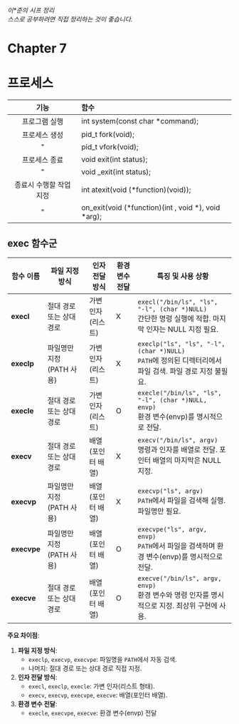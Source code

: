 ###### 이*준의 시프 정리 <br> 스스로 공부하려면 직접 정리하는 것이 좋습니다.

# Chapter 7

#  프로세스
|기능|함수|
|:-:|:-|
| 프로그램 실행 | int system(const char *command); |
| 프로세스 생성 | pid_t fork(void); |
| " | pid_t vfork(void); |
| 프로세스 종료 | void exit(int status); |
| " | void _exit(int status); |
| 종료시 수행할 작업 지정 | int atexit(void (*function)(void)); |
| " | on_exit(void (*function)(int , void *), void *arg); |


## exec 함수군
| 함수 이름      | 파일 지정 방식            | 인자 전달 방식       | 환경 변수 전달 | 특징 및 사용 상황                                                                                 |
|----------------|---------------------------|----------------------|----------------|---------------------------------------------------------------------------------------------------|
| **execl**      | 절대 경로 또는 상대 경로  | 가변 인자 (리스트)   | X              | `execl("/bin/ls", "ls", "-l", (char *)NULL)`<br>간단한 명령 실행에 적합. 마지막 인자는 NULL 지정 필요.|
| **execlp**     | 파일명만 지정 (PATH 사용) | 가변 인자 (리스트)   | X              | `execlp("ls", "ls", "-l", (char *)NULL)`<br>`PATH`에 정의된 디렉터리에서 파일 검색. 파일 경로 지정 불필요.|
| **execle**     | 절대 경로 또는 상대 경로  | 가변 인자 (리스트)   | O              | `execle("/bin/ls", "ls", "-l", (char *)NULL, envp)`<br>환경 변수(envp)를 명시적으로 전달.         |
| **execv**      | 절대 경로 또는 상대 경로  | 배열 (포인터 배열)   | X              | `execv("/bin/ls", argv)`<br>명령과 인자를 배열로 전달. 포인터 배열의 마지막은 NULL 지정.          |
| **execvp**     | 파일명만 지정 (PATH 사용) | 배열 (포인터 배열)   | X              | `execvp("ls", argv)`<br>`PATH`에서 파일을 검색해 실행. 파일명만 필요.                             |
| **execvpe**    | 파일명만 지정 (PATH 사용) | 배열 (포인터 배열)   | O              | `execvpe("ls", argv, envp)`<br>`PATH`에서 파일을 검색하며 환경 변수(envp)를 명시적으로 전달.       |
| **execve**     | 절대 경로 또는 상대 경로  | 배열 (포인터 배열)   | O              | `execve("/bin/ls", argv, envp)`<br>환경 변수와 명령 인자를 명시적으로 지정. 최상위 구현에 사용.    |

**주요 차이점**:
1. **파일 지정 방식**:
   - `execlp`, `execvp`, `execvpe`: 파일명을 `PATH`에서 자동 검색.
   - 나머지: 절대 경로 또는 상대 경로 직접 지정.
2. **인자 전달 방식**:
   - `execl`, `execlp`, `execle`: 가변 인자(리스트 형태).
   - `execv`, `execvp`, `execvpe`, `execve`: 배열(포인터 배열).
3. **환경 변수 전달**:
   - `execle`, `execvpe`, `execve`: 환경 변수(envp) 전달

